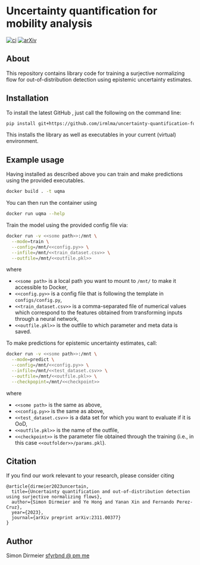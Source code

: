 # Uncertainty quantification for mobility analysis

[![ci](https://github.com/irmlma/uncertainty-quantification-snf/actions/workflows/ci.yaml/badge.svg)](https://github.com/irmlma/uncertainty-quantification-snf/actions/workflows/ci.yaml)
[![arXiv](https://img.shields.io/badge/arXiv-2311.00377-b31b1b.svg)](https://arxiv.org/abs/2311.00377)

## About

This repository contains library code for training a surjective normalizing flow for out-of-distribution detection using epistemic uncertainty estimates.

## Installation

To install the latest GitHub <TAG>, just call the following on the
command line:

```bash
pip install git+https://github.com/irmlma/uncertainty-quantification-for-mobility-analysis@<TAG>
```

This installs the library as well as executables in your current (virtual) environment.

## Example usage

Having installed as described above you can train and make predictions using the provided executables.

```bash
docker build . -t uqma
```

You can then run the container using

```bash
docker run uqma --help
```

Train the model using the provided config file via:
```bash
docker run -v <<some path>>:/mnt \
  --mode=train \
  --config=/mnt/<<config.py>> \
  --infile=/mnt/<<train_dataset.csv>> \
  --outfile=/mnt/<<outfile.pkl>>
```

where
- `<<some path>` is a local path you want to mount to `/mnt/` to make it accessible to Docker,
- `<<config.py>>` is a config file that is following the template in `configs/config.py`,
- `<<train_dataset.csv>>` is a comma-separated file of numerical values which correspond to the features obtained from transforming inputs through a neural network,
- `<<outfile.pkl>>` is the outfile to which parameter and meta data is saved.

To make predictions for epistemic uncertainty estimates, call:
```bash
docker run -v <<some path>>:/mnt \
  --mode=predict \
  --config=/mnt/<<config.py>> \
  --infile=/mnt/<<test_dataset.csv>> \
  --outfile=/mnt/<<outfile.pkl>> \
  --checkpopint=/mnt/<<checkpoint>>
```

where
- `<<some path>` is the same as above,
- `<<config.py>>` is the same as above,
- `<<test_dataset.csv>>` is a data set for which you want to evaluate if it is OoD,
- `<<outfile.pkl>>` is the name of the outfile,
- `<<checkpoint>>` is the parameter file obtained through the training (i.e., in this case `<<outfolder>>/params.pkl`).

## Citation

If you find our work relevant to your research, please consider citing

```
@article{dirmeier2023uncertain,
  title={Uncertainty quantification and out-of-distribution detection using surjective normalizing flows},
  author={Simon Dirmeier and Ye Hong and Yanan Xin and Fernando Perez-Cruz},
  year={2023},
  journal={arXiv preprint arXiv:2311.00377}
}
```

## Author

Simon Dirmeier <a href="mailto:sfyrbnd @ pm me">sfyrbnd @ pm me</a>
